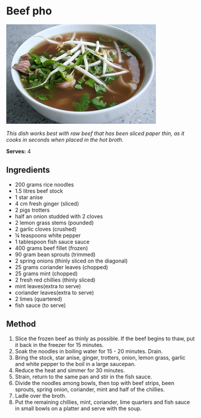 # Beef pho

![Beef pho](resources/beef-pho.jpg)

*This dish works best with raw beef that has been sliced paper thin, as it cooks in seconds when placed in the hot broth.*

**Serves:** 4

## Ingredients
- 200 grams rice noodles
- 1.5 litres beef stock
- 1 star anise
- 4 cm fresh ginger (sliced)
- 2 pigs trotters
- half an onion studded with 2 cloves
- 2 lemon grass stems (pounded)
- 2 garlic cloves (crushed) 
- ¼ teaspoons white pepper
- 1 tablespoon fish sauce sauce
- 400 grams beef fillet (frozen)
- 90 gram bean sprouts (trimmed)
- 2 spring onions (thinly sliced on the diagonal)
- 25 grams coriander leaves (chopped)
- 25 grams mint (chopped)
- 2 fresh red chillies (thinly sliced)
- mint leaves(extra to serve)
- coriander leaves(extra to serve)
- 2 limes (quartered)
- fish sauce (to serve)

## Method
1. Slice the frozen beef as thinly as possible. If the beef begins to thaw, put it back in the freezer for 15 minutes.
1. Soak the noodles in boiling water for 15 - 20 minutes. Drain.
1. Bring the stock, star anise, ginger, trotters, onion, lemon grass, garlic and white pepper to the boil in a large saucepan.
1. Reduce the heat and simmer for 30 minutes.
1. Strain, return to the same pan and stir in the fish sauce.
1. Divide the noodles among bowls, then top with beef strips, been sprouts, spring onion, coriander, mint and half of the chillies.
1. Ladle over the broth.
1. Put the remaining chillies, mint, coriander, lime quarters and fish sauce in small bowls on a platter and serve with the soup.